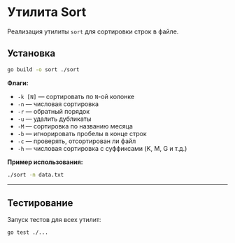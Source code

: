 # Утилита Sort
Реализация утилиты `sort` для сортировки строк в файле.

## Установка
```sh
go build -o sort ./sort
```

**Флаги:**
- `-k [N]` — сортировать по `N`-ой колонке
- `-n` — числовая сортировка
- `-r` — обратный порядок
- `-u` — удалить дубликаты
- `-M` — сортировка по названию месяца
- `-b` — игнорировать пробелы в конце строк
- `-c` — проверять, отсортирован ли файл
- `-h` — числовая сортировка с суффиксами (K, M, G и т.д.)

**Пример использования:**
```sh
./sort -n data.txt
```

---


## Тестирование
Запуск тестов для всех утилит:
```sh
go test ./...
```

